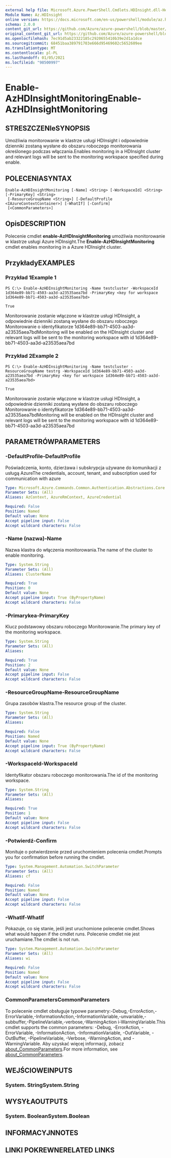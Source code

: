 ```yaml
---
external help file: Microsoft.Azure.PowerShell.Cmdlets.HDInsight.dll-Help.xml
Module Name: Az.HDInsight
online version: https://docs.microsoft.com/en-us/powershell/module/az.hdinsight/enable-azhdinsightmonitoring
schema: 2.0.0
content_git_url: https://github.com/Azure/azure-powershell/blob/master/src/HDInsight/HDInsight/help/Enable-AzHDInsightMonitoring.md
original_content_git_url: https://github.com/Azure/azure-powershell/blob/master/src/HDInsight/HDInsight/help/Enable-AzHDInsightMonitoring.md
ms.openlocfilehash: 7ec91d5ab23322185c2920655410b39e2d1a1dce
ms.sourcegitcommit: 68451baa389791703e666d95469602c5652609ee
ms.translationtype: MT
ms.contentlocale: pl-PL
ms.lasthandoff: 01/05/2021
ms.locfileid: "98500997"
---
```

# <span data-ttu-id="28608-101">Enable-AzHDInsightMonitoring</span><span class="sxs-lookup"><span data-stu-id="28608-101">Enable-AzHDInsightMonitoring</span></span>

## <span data-ttu-id="28608-102">STRESZCZENIe</span><span class="sxs-lookup"><span data-stu-id="28608-102">SYNOPSIS</span></span>
<span data-ttu-id="28608-103">Umożliwia monitorowanie w klastrze usługi HDInsight i odpowiednie dzienniki zostaną wysłane do obszaru roboczego monitorowania określonego podczas włączania.</span><span class="sxs-lookup"><span data-stu-id="28608-103">Enables monitoring in a HDInsight cluster and relevant logs will be sent to the monitoring workspace specified during enable.</span></span>

## <span data-ttu-id="28608-104">POLECENIA</span><span class="sxs-lookup"><span data-stu-id="28608-104">SYNTAX</span></span>

```
Enable-AzHDInsightMonitoring [-Name] <String> [-WorkspaceId] <String> [-PrimaryKey] <String>
 [-ResourceGroupName <String>] [-DefaultProfile <IAzureContextContainer>] [-WhatIf] [-Confirm]
 [<CommonParameters>]
```

## <span data-ttu-id="28608-105">Opis</span><span class="sxs-lookup"><span data-stu-id="28608-105">DESCRIPTION</span></span>
<span data-ttu-id="28608-106">Polecenie cmdlet **enable-AzHDInsightMonitoring** umożliwia monitorowanie w klastrze usługi Azure HDInsight.</span><span class="sxs-lookup"><span data-stu-id="28608-106">The **Enable-AzHDInsightMonitoring** cmdlet enables monitoring in a Azure HDInsight cluster.</span></span>

## <span data-ttu-id="28608-107">Przykłady</span><span class="sxs-lookup"><span data-stu-id="28608-107">EXAMPLES</span></span>

### <span data-ttu-id="28608-108">Przykład 1</span><span class="sxs-lookup"><span data-stu-id="28608-108">Example 1</span></span>
```
PS C:\> Enable-AzHDInsightMonitoring -Name testcluster -WorkspaceId 1d364e89-bb71-4503-aa3d-a23535aea7bd -PrimaryKey <key for workspace 1d364e89-bb71-4503-aa3d-a23535aea7bd>

True
```

<span data-ttu-id="28608-109">Monitorowanie zostanie włączone w klastrze usługi HDInsight, a odpowiednie dzienniki zostaną wysłane do obszaru roboczego Monitorowanie o identyfikatorze 1d364e89-bb71-4503-aa3d-a23535aea7bd</span><span class="sxs-lookup"><span data-stu-id="28608-109">Monitoring will be enabled on the HDInsight cluster and relevant logs will be sent to the monitoring workspace with id 1d364e89-bb71-4503-aa3d-a23535aea7bd</span></span>

### <span data-ttu-id="28608-110">Przykład 2</span><span class="sxs-lookup"><span data-stu-id="28608-110">Example 2</span></span>
```
PS C:\> Enable-AzHDInsightMonitoring -Name testcluster -ResourceGroupName testrg -WorkspaceId 1d364e89-bb71-4503-aa3d-a23535aea7bd -PrimaryKey <key for workspace 1d364e89-bb71-4503-aa3d-a23535aea7bd>

True
```

<span data-ttu-id="28608-111">Monitorowanie zostanie włączone w klastrze usługi HDInsight, a odpowiednie dzienniki zostaną wysłane do obszaru roboczego Monitorowanie o identyfikatorze 1d364e89-bb71-4503-aa3d-a23535aea7bd</span><span class="sxs-lookup"><span data-stu-id="28608-111">Monitoring will be enabled on the HDInsight cluster and relevant logs will be sent to the monitoring workspace with id 1d364e89-bb71-4503-aa3d-a23535aea7bd</span></span>

## <span data-ttu-id="28608-112">PARAMETRÓW</span><span class="sxs-lookup"><span data-stu-id="28608-112">PARAMETERS</span></span>

### <span data-ttu-id="28608-113">-DefaultProfile</span><span class="sxs-lookup"><span data-stu-id="28608-113">-DefaultProfile</span></span>
<span data-ttu-id="28608-114">Poświadczenia, konto, dzierżawa i subskrypcja używane do komunikacji z usługą Azure</span><span class="sxs-lookup"><span data-stu-id="28608-114">The credentials, account, tenant, and subscription used for communication with azure</span></span>

```yaml
Type: Microsoft.Azure.Commands.Common.Authentication.Abstractions.Core.IAzureContextContainer
Parameter Sets: (All)
Aliases: AzContext, AzureRmContext, AzureCredential

Required: False
Position: Named
Default value: None
Accept pipeline input: False
Accept wildcard characters: False
```

### <span data-ttu-id="28608-115">-Name (nazwa)</span><span class="sxs-lookup"><span data-stu-id="28608-115">-Name</span></span>
<span data-ttu-id="28608-116">Nazwa klastra do włączenia monitorowania.</span><span class="sxs-lookup"><span data-stu-id="28608-116">The name of the cluster to enable monitoring.</span></span>

```yaml
Type: System.String
Parameter Sets: (All)
Aliases: ClusterName

Required: True
Position: 0
Default value: None
Accept pipeline input: True (ByPropertyName)
Accept wildcard characters: False
```

### <span data-ttu-id="28608-117">-Primarykea</span><span class="sxs-lookup"><span data-stu-id="28608-117">-PrimaryKey</span></span>
<span data-ttu-id="28608-118">Klucz podstawowy obszaru roboczego Monitorowanie.</span><span class="sxs-lookup"><span data-stu-id="28608-118">The primary key of the monitoring workspace.</span></span>

```yaml
Type: System.String
Parameter Sets: (All)
Aliases:

Required: True
Position: 2
Default value: None
Accept pipeline input: False
Accept wildcard characters: False
```

### <span data-ttu-id="28608-119">-ResourceGroupName</span><span class="sxs-lookup"><span data-stu-id="28608-119">-ResourceGroupName</span></span>
<span data-ttu-id="28608-120">Grupa zasobów klastra.</span><span class="sxs-lookup"><span data-stu-id="28608-120">The resource group of the cluster.</span></span>

```yaml
Type: System.String
Parameter Sets: (All)
Aliases:

Required: False
Position: Named
Default value: None
Accept pipeline input: True (ByPropertyName)
Accept wildcard characters: False
```

### <span data-ttu-id="28608-121">-WorkspaceId</span><span class="sxs-lookup"><span data-stu-id="28608-121">-WorkspaceId</span></span>
<span data-ttu-id="28608-122">Identyfikator obszaru roboczego monitorowania.</span><span class="sxs-lookup"><span data-stu-id="28608-122">The id of the monitoring workspace.</span></span>

```yaml
Type: System.String
Parameter Sets: (All)
Aliases:

Required: True
Position: 1
Default value: None
Accept pipeline input: False
Accept wildcard characters: False
```

### <span data-ttu-id="28608-123">-Potwierdź</span><span class="sxs-lookup"><span data-stu-id="28608-123">-Confirm</span></span>
<span data-ttu-id="28608-124">Monituje o potwierdzenie przed uruchomieniem polecenia cmdlet.</span><span class="sxs-lookup"><span data-stu-id="28608-124">Prompts you for confirmation before running the cmdlet.</span></span>

```yaml
Type: System.Management.Automation.SwitchParameter
Parameter Sets: (All)
Aliases: cf

Required: False
Position: Named
Default value: None
Accept pipeline input: False
Accept wildcard characters: False
```

### <span data-ttu-id="28608-125">-WhatIf</span><span class="sxs-lookup"><span data-stu-id="28608-125">-WhatIf</span></span>
<span data-ttu-id="28608-126">Pokazuje, co się stanie, jeśli jest uruchomione polecenie cmdlet.</span><span class="sxs-lookup"><span data-stu-id="28608-126">Shows what would happen if the cmdlet runs.</span></span> <span data-ttu-id="28608-127">Polecenie cmdlet nie jest uruchamiane.</span><span class="sxs-lookup"><span data-stu-id="28608-127">The cmdlet is not run.</span></span>

```yaml
Type: System.Management.Automation.SwitchParameter
Parameter Sets: (All)
Aliases: wi

Required: False
Position: Named
Default value: None
Accept pipeline input: False
Accept wildcard characters: False
```

### <span data-ttu-id="28608-128">CommonParameters</span><span class="sxs-lookup"><span data-stu-id="28608-128">CommonParameters</span></span>
<span data-ttu-id="28608-129">To polecenie cmdlet obsługuje typowe parametry:-Debug,-ErrorAction,-ErrorVariable,-InformationAction,-InformationVariable,-unvariable,-subbuffer,-PipelineVariable,-verbose,-WarningAction i-WarningVariable.</span><span class="sxs-lookup"><span data-stu-id="28608-129">This cmdlet supports the common parameters: -Debug, -ErrorAction, -ErrorVariable, -InformationAction, -InformationVariable, -OutVariable, -OutBuffer, -PipelineVariable, -Verbose, -WarningAction, and -WarningVariable.</span></span> <span data-ttu-id="28608-130">Aby uzyskać więcej informacji, zobacz [about_CommonParameters](http://go.microsoft.com/fwlink/?LinkID=113216).</span><span class="sxs-lookup"><span data-stu-id="28608-130">For more information, see [about_CommonParameters](http://go.microsoft.com/fwlink/?LinkID=113216).</span></span>

## <span data-ttu-id="28608-131">WEJŚCIOWE</span><span class="sxs-lookup"><span data-stu-id="28608-131">INPUTS</span></span>

### <span data-ttu-id="28608-132">System. String</span><span class="sxs-lookup"><span data-stu-id="28608-132">System.String</span></span>

## <span data-ttu-id="28608-133">WYSYŁA</span><span class="sxs-lookup"><span data-stu-id="28608-133">OUTPUTS</span></span>

### <span data-ttu-id="28608-134">System. Boolean</span><span class="sxs-lookup"><span data-stu-id="28608-134">System.Boolean</span></span>

## <span data-ttu-id="28608-135">INFORMACYJN</span><span class="sxs-lookup"><span data-stu-id="28608-135">NOTES</span></span>

## <span data-ttu-id="28608-136">LINKI POKREWNE</span><span class="sxs-lookup"><span data-stu-id="28608-136">RELATED LINKS</span></span>
